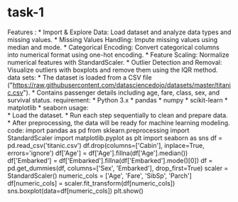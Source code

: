 # task-1
Features :
     * Import & Explore Data: Load dataset and analyze data types and missing values.
     * Missing Values Handling: Impute missing values using median and mode.
     * Categorical Encoding: Convert categorical columns into numerical format using one-hot encoding.
     * Feature Scaling: Normalize numerical features with StandardScaler.
     * Outlier Detection and Removal: Visualize outliers with boxplots and remove them using the IQR method.  
data sets:
     * The dataset is loaded from a CSV file ("https://raw.githubusercontent.com/datasciencedojo/datasets/master/titanic.csv").
     * Contains passenger details including age, fare, class, sex, and survival status.
requirement:
     * Python 3.x
     * pandas
     * numpy
     * scikit-learn
     * matplotlib
     * seaborn
usage:     
     * Load the dataset.
     * Run each step sequentially to clean and prepare data.
     * After preprocessing, the data will be ready for machine learning modeling.
code:
import pandas as pd
from sklearn.preprocessing import StandardScaler
import matplotlib.pyplot as plt
import seaborn as sns
df = pd.read_csv('titanic.csv')
df.drop(columns=['Cabin'], inplace=True, errors='ignore')
df['Age'] = df['Age'].fillna(df['Age'].median())
df['Embarked'] = df['Embarked'].fillna(df['Embarked'].mode()[0])
df = pd.get_dummies(df, columns=['Sex', 'Embarked'], drop_first=True)
scaler = StandardScaler()
numeric_cols = ['Age', 'Fare', 'SibSp', 'Parch']
df[numeric_cols] = scaler.fit_transform(df[numeric_cols])
sns.boxplot(data=df[numeric_cols])
plt.show()




    
     
     

